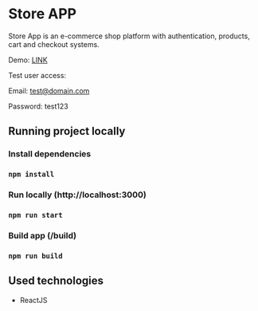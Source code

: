 # Store APP
Store App is an e-commerce shop platform with authentication, products, cart and checkout systems.

Demo: [LINK](https://pj-store.netlify.app)

Test user access:

Email: test@domain.com

Password: test123

## Running project locally

### Install dependencies
### `npm install`

### Run locally (http://localhost:3000)
### `npm run start`

### Build app (/build)
### `npm run build`

## Used technologies
- ReactJS
